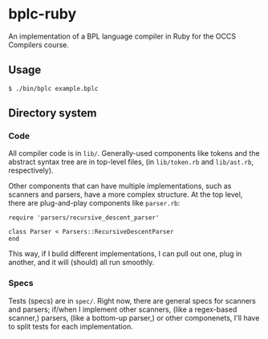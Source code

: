 bplc-ruby
====

An implementation of a BPL language compiler in Ruby for the OCCS Compilers course.

Usage
---

    $ ./bin/bplc example.bplc

Directory system
---

### Code

All compiler code is in `lib/`.  Generally-used components like tokens and the abstract syntax tree are in top-level
files, (in `lib/token.rb` and `lib/ast.rb`, respectively).

Other components that can have multiple implementations, such as scanners and parsers, have a more complex structure.
At the top level, there are plug-and-play components like `parser.rb`:

    require 'parsers/recursive_descent_parser'

    class Parser < Parsers::RecursiveDescentParser
    end

This way, if I build different implementations, I can pull out one, plug in another, and it will (should) all run
smoothly.

### Specs

Tests (specs) are in `spec/`.  Right now, there are general specs for scanners and parsers; if/when I implement other
scanners, (like a regex-based scanner,) parsers, (like a bottom-up parser,) or other componenets, I'll have to split
tests for each implementation.
